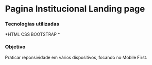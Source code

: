 # Pagina Institucional Landing page

### Tecnologias utilizadas

*HTML CSS BOOTSTRAP *

### Objetivo
  Praticar reponsividade em vários dispositivos, focando no Mobile First.
</br>
</br> 
</br> 
